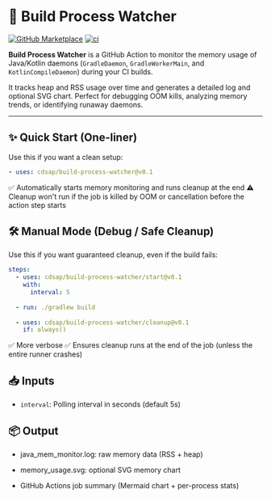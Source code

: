 # 🧠 Build Process Watcher

[![GitHub Marketplace](https://img.shields.io/badge/action-marketplace-blue?logo=github)](https://github.com/marketplace/actions/build-process-watcher)
[![ci](https://github.com/cdsap/build-process-watcher/actions/workflows/build.yml/badge.svg)](https://github.com/cdsap/build-process-watcher/actions/workflows/build.yml)

**Build Process Watcher** is a GitHub Action to monitor the memory usage of Java/Kotlin daemons (`GradleDaemon`, `GradleWorkerMain`, and `KotlinCompileDaemon`) during your CI builds.

It tracks heap and RSS usage over time and generates a detailed log and optional SVG chart. Perfect for debugging OOM kills, analyzing memory trends, or identifying runaway daemons.

---

## ✨ Quick Start (One-liner)

Use this if you want a clean setup:

```yaml
- uses: cdsap/build-process-watcher@v0.1
```
✅ Automatically starts memory monitoring and runs cleanup at the end
⚠️ Cleanup won't run if the job is killed by OOM or cancellation before the action step starts

## 🛠️ Manual Mode (Debug / Safe Cleanup)
Use this if you want guaranteed cleanup, even if the build fails:

```yaml
steps:
  - uses: cdsap/build-process-watcher/start@v0.1
    with:
      interval: 5
  
  - run: ./gradlew build
  
  - uses: cdsap/build-process-watcher/cleanup@v0.1
    if: always()
```
✅ More verbose
✅ Ensures cleanup runs at the end of the job (unless the entire runner crashes)

## 📥 Inputs
* `interval`: Polling interval in seconds (default 5s)

## 📦 Output
* java_mem_monitor.log: raw memory data (RSS + heap)

* memory_usage.svg: optional SVG memory chart

* GitHub Actions job summary (Mermaid chart + per-process stats)
